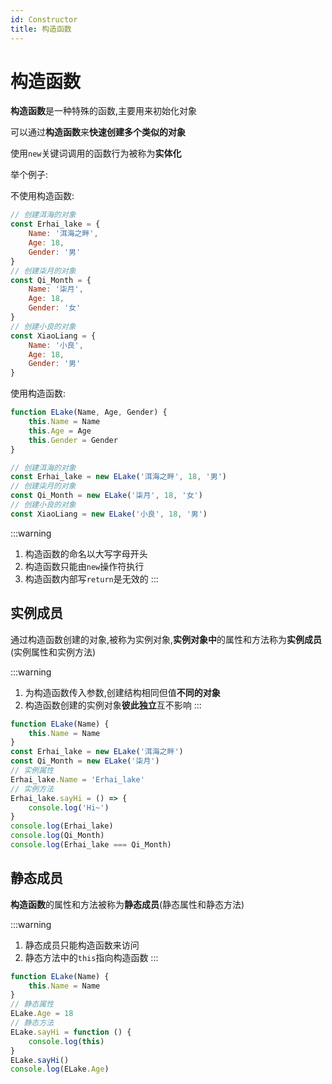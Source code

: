 ```yaml
---
id: Constructor
title: 构造函数
---
```


# 构造函数

**构造函数**是一种特殊的函数,主要用来初始化对象

可以通过**构造函数**来**快速创建多个类似的对象**

使用`new`关键词调用的函数行为被称为**实体化**

举个例子:

不使用构造函数:

```js showLineNumbers
// 创建洱海的对象
const Erhai_lake = {
    Name: '洱海之畔',
    Age: 18,
    Gender: '男'
}
// 创建柒月的对象
const Qi_Month = {
    Name: '柒月',
    Age: 18,
    Gender: '女'
}
// 创建小良的对象
const XiaoLiang = {
    Name: '小良',
    Age: 18,
    Gender: '男'
}
```

使用构造函数:

```js showLineNumbers
function ELake(Name, Age, Gender) {
    this.Name = Name
    this.Age = Age
    this.Gender = Gender
}

// 创建洱海的对象
const Erhai_lake = new ELake('洱海之畔', 18, '男')
// 创建柒月的对象
const Qi_Month = new ELake('柒月', 18, '女')
// 创建小良的对象
const XiaoLiang = new ELake('小良', 18, '男')
```

:::warning
1. 构造函数的命名以大写字母开头
2. 构造函数只能由`new`操作符执行
3. 构造函数内部写`return`是无效的
:::

## 实例成员

通过构造函数创建的对象,被称为实例对象,**实例对象中**的属性和方法称为**实例成员**(实例属性和实例方法)

:::warning
1. 为构造函数传入参数,创建结构相同但值**不同的对象**
2. 构造函数创建的实例对象**彼此独立**互不影响
:::

```js showLineNumbers
function ELake(Name) {
    this.Name = Name
}
const Erhai_lake = new ELake('洱海之畔')
const Qi_Month = new ELake('柒月')
// 实例属性
Erhai_lake.Name = 'Erhai_lake'
// 实例方法
Erhai_lake.sayHi = () => {
    console.log('Hi~')
}
console.log(Erhai_lake)
console.log(Qi_Month)
console.log(Erhai_lake === Qi_Month)
```

## 静态成员

**构造函数**的属性和方法被称为**静态成员**(静态属性和静态方法)

:::warning
1. 静态成员只能构造函数来访问
2. 静态方法中的`this`指向构造函数
:::

```js showLineNumbers
function ELake(Name) {
    this.Name = Name
}
// 静态属性
ELake.Age = 18
// 静态方法
ELake.sayHi = function () {
    console.log(this)
}
ELake.sayHi()
console.log(ELake.Age)
```
